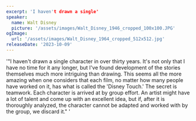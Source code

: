 ```yaml
---
excerpt: 'I haven't drawn a single'
speaker:
  name: Walt Disney
  picture: '/assets/images/Walt_Disney_1946_cropped_100x100.JPG'
ogImage:
  url: '/assets/images/Walt_Disney_1964_cropped_512x512.jpg'
releaseDate: '2023-10-09'
---
```


'"I haven't drawn a single character in over thirty years. It's not only that I have no time for it any longer, but I've found development of the stories themselves much more intriguing than drawing. This seems all the more amazing when one considers that each film, no matter how many people have worked on it, has what is called the 'Disney Touch.' The secret is teamwork. Each character is arrived at by group effort. An artist might have a lot of talent and come up with an excellent idea, but if, after it is thoroughly analyzed, the character cannot be adapted and worked with by the group, we discard it."'

